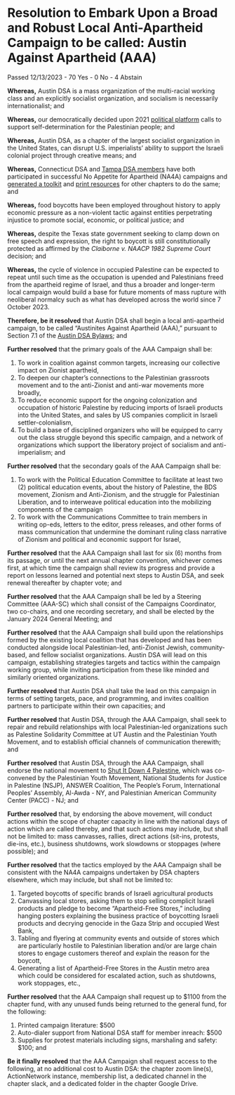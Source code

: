 # Resolution to Embark Upon a Broad and Robust Local Anti-Apartheid Campaign to be called: Austin Against Apartheid (AAA)
Passed 12/13/2023 - 70 Yes - 0 No - 4 Abstain

**Whereas,** Austin DSA is a mass organization of the multi-racial working class and an explicitly socialist organization, and socialism is necessarily internationalist; and

**Whereas,** our democratically decided upon 2021 [political platform](https://www.dsausa.org/dsa-political-platform-from-2021-convention/#international) calls to support self-determination for the Palestinian people; and

**Whereas,** Austin DSA, as a chapter of the largest socialist organization in the United States, can disrupt U.S. imperialists’ ability to support the Israeli colonial project through creative means; and

**Whereas,** Connecticut DSA and [Tampa DSA members](https://www.canva.com/design/DAFqiOD3VXI/8dWt9pF3xVmPYRSaFFt5dg/edit) have both participated in successful No Appetite for Apartheid (NA4A) campaigns and [generated a toolkit](https://drive.google.com/file/d/1MEsP6oNHgfdNtsyDO32ef8BGUJgFHlW_/view?usp=sharing) and [print resources](https://www.canva.com/design/DAFiYWfP7TM/0c2bkHdBlSHm-M3NjhlSng/edit) for other chapters to do the same; and

**Whereas,** food boycotts have been employed throughout history to apply economic pressure as a non-violent tactic against entities perpetrating injustice to promote social, economic, or political justice; and

**Whereas,** despite the Texas state government seeking to clamp down on free speech and expression, the right to boycott is still constitutionally protected as affirmed by the *Claiborne v. NAACP 1982 Supreme Court* decision; and

**Whereas,** the cycle of violence in occupied Palestine can be expected to repeat until such time as the occupation is upended and Palestinians freed from the apartheid regime of Israel, and thus a broader and longer-term local campaign would build a base for future moments of mass rupture with neoliberal normalcy such as what has developed across the world since 7 October 2023.

**Therefore, be it resolved** that Austin DSA shall begin a local anti-apartheid campaign, to be called “Austinites Against Apartheid (AAA),” pursuant to Section 7.1 of the [Austin DSA Bylaws](https://www.austindsa.org/bylaws); and

**Further resolved** that the primary goals of the AAA Campaign shall be:
1. To work in coalition against common targets, increasing our collective impact on Zionist apartheid,
2. To deepen our chapter’s connections to the Palestinian grassroots movement and to the anti-Zionist and anti-war movements more broadly,
3. To reduce economic support for the ongoing colonization and occupation of historic Palestine by reducing imports of Israeli products into the United States, and sales by US companies complicit in Israeli settler-colonialism,
4. To build a base of disciplined organizers who will be equipped to carry out the class struggle beyond this specific campaign, and a network of organizations which support the liberatory project of socialism and anti-imperialism; and

**Further resolved** that the secondary goals of the AAA Campaign shall be:
1. To work with the Political Education Committee to facilitate at least two (2) political education events, about the history of Palestine, the BDS movement, Zionism and Anti-Zionism, and the struggle for Palestinian Liberation, and to interweave political education into the mobilizing components of the campaign
2. To work with the Communications Committee to train members in writing op-eds, letters to the editor, press releases, and other forms of mass communication that undermine the dominant ruling class narrative of Zionism and political and economic support for Israel,

**Further resolved** that the AAA Campaign shall last for six (6) months from its passage, or until the next annual chapter convention, whichever comes first, at which time the campaign shall review its progress and provide a report on lessons learned and potential next steps to Austin DSA, and seek renewal thereafter by chapter vote; and

**Further resolved** that the AAA Campaign shall be led by a Steering Committee (AAA-SC) which shall consist of the Campaigns Coordinator, two co-chairs, and one recording secretary, and shall be elected by the January 2024 General Meeting; and

**Further resolved** that the AAA Campaign shall build upon the relationships formed by the existing local coalition that has developed and has been conducted alongside local Palestinian-led, anti-Zionist Jewish, community-based, and fellow socialist organizations. Austin DSA will lead on this campaign, establishing strategies targets and tactics within the campaign working group,	while inviting participation from these like minded and similarly oriented organizations.

**Further resolved** that Austin DSA shall take the lead on this campaign in terms of setting targets, pace, and programming, and invites coalition partners to participate within their own capacities; and

**Further resolved** that Austin DSA, through the AAA Campaign, shall seek to repair and rebuild relationships with local Palestinian-led organizations such as Palestine Solidarity Committee at UT Austin and the Palestinian Youth Movement, and to establish official channels of communication therewith; and

**Further resolved** that Austin DSA, through the AAA Campaign, shall endorse the national movement to [Shut It Down 4 Palestine](https://www.shutitdown4palestine.org), which was co-convened by the Palestinian Youth Movement, National Students for Justice in Palestine (NSJP), ANSWER Coalition, The People’s Forum, International Peoples’ Assembly, Al-Awda - NY, and Palestinian American Community Center (PACC) - NJ; and

**Further resolved** that, by endorsing the above movement, will conduct actions within the scope of chapter capacity in line with the national days of action which are called thereby, and that such actions may include, but shall not be limited to: mass canvasses, rallies, direct actions (sit-ins, protests, die-ins, etc.), business shutdowns, work slowdowns or stoppages (where possible); and

**Further resolved** that the tactics employed by the AAA Campaign shall be consistent with the NA4A campaigns undertaken by DSA chapters elsewhere, which may include, but shall not be limited to:
1. Targeted boycotts of specific brands of Israeli agricultural products
2. Canvassing local stores, asking them to stop selling complicit Israeli products and pledge to become “Apartheid-Free Stores,” including hanging posters explaining the business practice of boycotting Israeli products and decrying genocide in the Gaza Strip and occupied West Bank,
3. Tabling and flyering at community events and outside of stores which are particularly hostile to Palestinian liberation and/or are large chain stores to engage customers thereof and explain the reason for the boycott,
4. Generating a list of Apartheid-Free Stores in the Austin metro area which could be considered for escalated action, such as shutdowns, work stoppages, etc.,

**Further resolved** that the AAA Campaign shall request up to $1100 from the chapter fund, with any unused funds being returned to the general fund, for the following:
1. Printed campaign literature: $500
2. Auto-dialer support from National DSA staff for member inreach: $500
3. Supplies for protest materials including signs, marshaling and safety: $100; and

**Be it finally resolved** that the AAA Campaign shall request access to the following, at no additional cost to Austin DSA: the chapter zoom line(s), ActionNetwork instance, membership list, a dedicated channel in the chapter slack, and a dedicated folder in the chapter Google Drive.